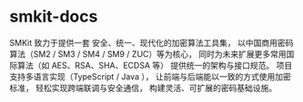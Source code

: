 # smkit-docs
SMKit 致力于提供一套 安全、统一、现代化的加密算法工具集， 以中国商用密码算法（SM2 / SM3 / SM4 / SM9 / ZUC）等为核心， 同时为未来扩展更多常用国际算法（如 AES、RSA、SHA、ECDSA 等） 提供统一的架构与接口规范。  项目支持多语言实现（TypeScript / Java ）， 让前端与后端能以一致的方式使用加密标准， 轻松实现跨端联调与安全通信， 构建灵活、可扩展的密码基础设施。
